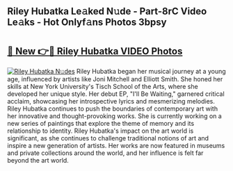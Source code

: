 ## Riley Hubatka Le𝚊ked N𝚞de - Part-8rC Video Le𝚊ks - Hot Onlyf𝚊ns Photos 3bpsy

# <h2><a href="http://ac50736.deff.icu/?id=Riley+Hubatka">🔗 New 👉🔴 Riley Hubatka VIDEO Photos</a></h2>

[![Riley Hubatka N𝚞des](https://i.imgur.com/rIISA9y.gif)](http://ac50736.deff.icu/?id=Riley+Hubatka)
Riley Hubatka began her musical journey at a young age, influenced by artists like Joni Mitchell and Elliott Smith. She honed her skills at New York University's Tisch School of the Arts, where she developed her unique style. Her debut EP, "I'll Be Waiting," garnered critical acclaim, showcasing her introspective lyrics and mesmerizing melodies. Riley Hubatka continues to push the boundaries of contemporary art with her innovative and thought-provoking works. She is currently working on a new series of paintings that explore the theme of memory and its relationship to identity. Riley Hubatka's impact on the art world is significant, as she continues to challenge traditional notions of art and inspire a new generation of artists. Her works are now featured in museums and private collections around the world, and her influence is felt far beyond the art world.
